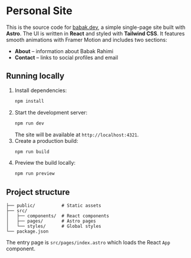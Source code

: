 # Personal Site

This is the source code for [babak.dev](https://babak.dev), a simple single-page site built with **Astro**. The UI is written in **React** and styled with **Tailwind CSS**. It features smooth animations with Framer Motion and includes two sections:

- **About** – information about Babak Rahimi
- **Contact** – links to social profiles and email

## Running locally

1. Install dependencies:
   ```bash
   npm install
   ```
2. Start the development server:
   ```bash
   npm run dev
   ```
   The site will be available at `http://localhost:4321`.
3. Create a production build:
   ```bash
   npm run build
   ```
4. Preview the build locally:
   ```bash
   npm run preview
   ```

## Project structure

```
├── public/          # Static assets
├── src/
│   ├── components/  # React components
│   ├── pages/       # Astro pages
│   └── styles/      # Global styles
└── package.json
```

The entry page is `src/pages/index.astro` which loads the React `App` component.
